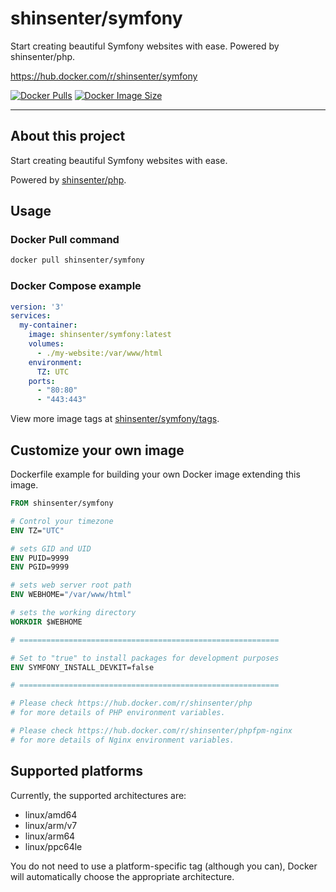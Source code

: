 # shinsenter/symfony

Start creating beautiful Symfony websites with ease. Powered by shinsenter/php.

https://hub.docker.com/r/shinsenter/symfony

[![Docker Pulls](https://img.shields.io/docker/pulls/shinsenter/symfony)](https://hub.docker.com/r/shinsenter/symfony) [![Docker Image Size](https://img.shields.io/docker/image-size/shinsenter/symfony/latest?label=shinsenter%2Fsymfony)](https://hub.docker.com/r/shinsenter/symfony/tags)

* * *

## About this project

Start creating beautiful Symfony websites with ease.

Powered by [shinsenter/php](https://hub.docker.com/r/shinsenter/php).

## Usage

### Docker Pull command

```bash
docker pull shinsenter/symfony
```

### Docker Compose example

```yml
version: '3'
services:
  my-container:
    image: shinsenter/symfony:latest
    volumes:
      - ./my-website:/var/www/html
    environment:
      TZ: UTC
    ports:
      - "80:80"
      - "443:443"
```

View more image tags at [shinsenter/symfony/tags](https://hub.docker.com/r/shinsenter/symfony/tags).

## Customize your own image

Dockerfile example for building your own Docker image extending this image.

```Dockerfile
FROM shinsenter/symfony

# Control your timezone
ENV TZ="UTC"

# sets GID and UID
ENV PUID=9999
ENV PGID=9999

# sets web server root path
ENV WEBHOME="/var/www/html"

# sets the working directory
WORKDIR $WEBHOME

# ==========================================================

# Set to "true" to install packages for development purposes
ENV SYMFONY_INSTALL_DEVKIT=false

# ==========================================================

# Please check https://hub.docker.com/r/shinsenter/php
# for more details of PHP environment variables.

# Please check https://hub.docker.com/r/shinsenter/phpfpm-nginx
# for more details of Nginx environment variables.
```

## Supported platforms

Currently, the supported architectures are:

- linux/amd64
- linux/arm/v7
- linux/arm64
- linux/ppc64le

You do not need to use a platform-specific tag (although you can), Docker will automatically choose the appropriate architecture.